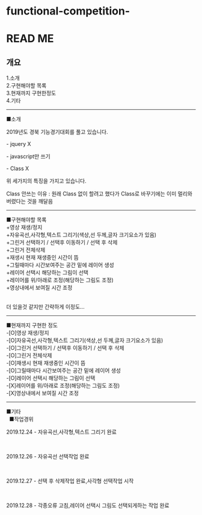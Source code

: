 functional-competition-
======
READ ME
======
개요
-----
1.소개<br>
2.구현해야할 목록<br>
3.현재까지 구현한정도<br>
4.기타<br>
<hr></hr>
■소개
<br>
<p>2019년도 경북 기능경기대회를 풀고 있습니다.</p>
<p>- jquery X</p>
<p>- javascript만 쓰기</p>
<p>- Class X</p>
<p>위 세가지의 특징을 가지고 있습니다.</p>
<p>Class 안쓰는 이유 : 원래 Class 없이 할려고 했다가 Class로 바꾸기에는 이미 멀리와버렸다는 것을 깨달음</p>
<hr></hr>
■구현해야할 목록
<br>
+영상 재생/정지<br>
+자유곡선,사각형,텍스트 그리기(색상,선 두께,글자 크기요소가 있음)<br>
+그린거 선택하기 / 선택후 이동하기 / 선택 후 삭제<br>
+그린거 전체삭제<br>
+재생시 현재 재생중인 시간이 뜸<br>
+그릴때마다 시간보여주는 공간 밑에 레이어 생성<br>
+레이어 선택시 해당하는 그림이 선택<br>
+레이어를 위/아래로 조정(해당하는 그림도 조정)<br>
+영상내에서 보여질 시간 조정<br>
<br>
<p>더 있을것 같지만 간략하게 이정도...</p>
<hr></hr>
■현재까지 구현한 정도
<br>
-[O]영상 재생/정지<br>
-[O]자유곡선,사각형,텍스트 그리기(색상,선 두께,글자 크기요소가 있음)<br>
-[O]그린거 선택하기 / 선택후 이동하기 / 선택 후 삭제<br>
-[O]그린거 전체삭제<br>
-[O]재생시 현재 재생중인 시간이 뜸<br>
-[O]그릴때마다 시간보여주는 공간 밑에 레이어 생성<br>
-[O]레이어 선택시 해당하는 그림이 선택<br>
-[X]레이어를 위/아래로 조정(해당하는 그림도 조정)<br>
-[X]영상내에서 보여질 시간 조정<br>
<hr></hr>
■기타
<br>
&nbsp;&nbsp;■작업경위
&nbsp;&nbsp;&nbsp;&nbsp;<p>2019.12.24 - 자유곡선,사각형,텍스트 그리기 완료</p>
&nbsp;&nbsp;&nbsp;&nbsp;<p>2019.12.26 - 자유곡선 선택작업 완료</p>
&nbsp;&nbsp;&nbsp;&nbsp;<p>2019.12.27 - 선택 후 삭제작업 완료,사각형 선택작업 시작</p>
&nbsp;&nbsp;&nbsp;&nbsp;<p>2019.12.28 - 각종오류 고침,레이어 선택시 그림도 선택되게하는 작업 완료</p>
